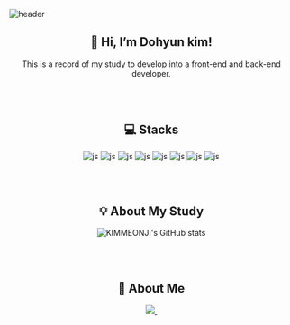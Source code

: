 
![header](https://capsule-render.vercel.app/api?type=waving&color=auto&height=300&width=auto&section=header&text=Welcome!&desc=This%20is%20Dohyun's%20github.%20&fontSize=90&descSize=30&fontColor=ffffff&fontAlignY=40)

<div align="center">

## 👋 Hi, I’m Dohyun kim!
This is a record of my study to develop into a front-end and back-end developer.

<br><br>
## 💻 Stacks
![js](https://img.shields.io/badge/JavaScript-F7DF1E?style=for-the-badge&logo=JavaScript&logoColor=white)
![js](https://img.shields.io/badge/CSS3-1572B6?style=for-the-badge&logo=css3&logoColor=white) 
![js](https://img.shields.io/badge/HTML5-E34F26?style=for-the-badge&logo=html5&logoColor=white) 
![js](https://img.shields.io/badge/Java-ED8B00?style=for-the-badge&logo=openjdk&logoColor=white) 
![js](https://img.shields.io/badge/Spring-6DB33F?style=for-the-badge&logo=spring&logoColor=white) 
![js](https://img.shields.io/badge/Oracle-F80000?style=for-the-badge&logo=Oracle&logoColor=white) 
![js](https://img.shields.io/badge/React-20232A?style=for-the-badge&logo=react&logoColor=61DAFB) 
![js](https://img.shields.io/badge/jQuery-0769AD?style=for-the-badge&logo=jquery&logoColor=white) 

<br><br>
## 💡 About My Study
![KIMMEONJI's GitHub stats](https://github-readme-stats.vercel.app/api?username=ehgus4651@gmail.com&show_icons=true&theme=radical)

<br><br>

## 📩 About Me
<a href="mailto:ehgus4651@gmail.com">
    <img
      src="https://img.shields.io/badge/ehgus4651@gmail.com-D14836?style=for-the-badge&logo=gmail&logoColor=white"/>&nbsp
 </a>
 <br>
 <a href="https://www.notion.so/Today-I-Learned-e77288ffbbbc45fcb865f934b9d52b72?pvs=4"><https://img.shields.io/badge/Notion-000000?style=for-the-badge&logo=notion&logoColor=white/></a>
</div>


        



